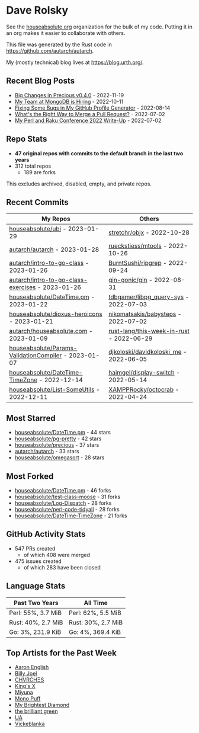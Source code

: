 
# Dave Rolsky

See the [houseabsolute org](https://github.com/houseabsolute) organization for
the bulk of my code. Putting it in an org makes it easier to collaborate with
others.

This file was generated by the Rust code in
https://github.com/autarch/autarch.

My (mostly technical) blog lives at https://blog.urth.org/.

## Recent Blog Posts

- [Big Changes in Precious v0.4.0](https://blog.urth.org/2022/11/19/big-changes-in-precious-v0-4-0/) - 2022-11-19
- [My Team at MongoDB is Hiring](https://blog.urth.org/2022/10/11/my-team-at-mongodb-is-hiring/) - 2022-10-11
- [Fixing Some Bugs in My GitHub Profile Generator](https://blog.urth.org/2022/08/14/fixing-some-bugs-in-my-github-profile-generator/) - 2022-08-14
- [What&#39;s the Right Way to Merge a Pull Request?](https://blog.urth.org/2022/07/02/what-s-the-right-way-to-merge-a-pull-request/) - 2022-07-02
- [My Perl and Raku Conference 2022 Write-Up](https://blog.urth.org/2022/07/02/my-perl-and-raku-conference-2022-write-up/) - 2022-07-02


## Repo Stats
- **47 original repos with commits to the default branch in the last two years**
- 312 total repos
  - 189 are forks

This excludes archived, disabled, empty, and private repos.

## Recent Commits
| My Repos | Others |
|----------|--------|
| [houseabsolute/ubi](https://github.com/houseabsolute/ubi) - 2023-01-29              | [stretchr/objx](https://github.com/stretchr/objx) - 2022-10-28                |
| [autarch/autarch](https://github.com/autarch/autarch) - 2023-01-28              | [rueckstiess/mtools](https://github.com/rueckstiess/mtools) - 2022-10-26                |
| [autarch/intro-to-go-class](https://github.com/autarch/intro-to-go-class) - 2023-01-26              | [BurntSushi/ripgrep](https://github.com/BurntSushi/ripgrep) - 2022-09-24                |
| [autarch/intro-to-go-class-exercises](https://github.com/autarch/intro-to-go-class-exercises) - 2023-01-26              | [gin-gonic/gin](https://github.com/gin-gonic/gin) - 2022-08-31                |
| [houseabsolute/DateTime.pm](https://github.com/houseabsolute/DateTime.pm) - 2023-01-22              | [tdbgamer/libpg_query-sys](https://github.com/tdbgamer/libpg_query-sys) - 2022-07-03                |
| [houseabsolute/dioxus-heroicons](https://github.com/houseabsolute/dioxus-heroicons) - 2023-01-21              | [nikomatsakis/babysteps](https://github.com/nikomatsakis/babysteps) - 2022-07-02                |
| [autarch/houseabsolute.com](https://github.com/autarch/houseabsolute.com) - 2023-01-09              | [rust-lang/this-week-in-rust](https://github.com/rust-lang/this-week-in-rust) - 2022-06-29                |
| [houseabsolute/Params-ValidationCompiler](https://github.com/houseabsolute/Params-ValidationCompiler) - 2023-01-07              | [djkoloski/davidkoloski_me](https://github.com/djkoloski/davidkoloski_me) - 2022-06-05                |
| [houseabsolute/DateTime-TimeZone](https://github.com/houseabsolute/DateTime-TimeZone) - 2022-12-14              | [haimgel/display-switch](https://github.com/haimgel/display-switch) - 2022-05-14                |
| [houseabsolute/List-SomeUtils](https://github.com/houseabsolute/List-SomeUtils) - 2022-12-11              | [XAMPPRocky/octocrab](https://github.com/XAMPPRocky/octocrab) - 2022-04-24                |


## Most Starred
- [houseabsolute/DateTime.pm](https://github.com/houseabsolute/DateTime.pm) - 44 stars
- [houseabsolute/pg-pretty](https://github.com/houseabsolute/pg-pretty) - 42 stars
- [houseabsolute/precious](https://github.com/houseabsolute/precious) - 37 stars
- [autarch/autarch](https://github.com/autarch/autarch) - 33 stars
- [houseabsolute/omegasort](https://github.com/houseabsolute/omegasort) - 28 stars


## Most Forked
- [houseabsolute/DateTime.pm](https://github.com/houseabsolute/DateTime.pm) - 46 forks
- [houseabsolute/test-class-moose](https://github.com/houseabsolute/test-class-moose) - 31 forks
- [houseabsolute/Log-Dispatch](https://github.com/houseabsolute/Log-Dispatch) - 28 forks
- [houseabsolute/perl-code-tidyall](https://github.com/houseabsolute/perl-code-tidyall) - 28 forks
- [houseabsolute/DateTime-TimeZone](https://github.com/houseabsolute/DateTime-TimeZone) - 21 forks


## GitHub Activity Stats
- 547 PRs created
  - of which 408 were merged
- 475 issues created
  - of which 283 have been closed

## Language Stats
| Past Two Years        | All Time                |
|-----------------------|-------------------------|
| Perl: 55%, 3.7 MiB              | Perl: 62%, 5.5 MiB                |
| Rust: 40%, 2.7 MiB              | Rust: 30%, 2.7 MiB                |
| Go: 3%, 231.9 KiB              | Go: 4%, 369.4 KiB                |


## Top Artists for the Past Week
* [Aaron English](https://musicbrainz.org/artist/4204913b-bcdb-4886-841a-e24c9123e233)
* [Billy Joel](https://musicbrainz.org/artist/64b94289-9474-4d43-8c93-918ccc1920d1)
* [CHVRCHΞS](https://musicbrainz.org/artist/6a93afbb-257f-4166-b389-9f2a1e5c5df8)
* [King&#39;s X](https://musicbrainz.org/artist/c8f5272e-8a94-4807-9099-70181e92fc46)
* [Miyuna](https://musicbrainz.org/artist/716ddb3a-06c0-433b-9d75-ff39f46eebc4)
* [Mono Puff](https://musicbrainz.org/artist/54273aba-2714-4648-a64c-5dfda8cd6caa)
* [My Brightest Diamond](https://musicbrainz.org/artist/15f835dc-ee52-4b74-b889-113678f54119)
* [the brilliant green](https://musicbrainz.org/artist/768ecb0b-bcc8-4c99-9f2d-54a13f33c5f6)
* [UA](https://musicbrainz.org/artist/eaa62a46-1ec4-47ac-bd52-2645f75f450e)
* [Vickeblanka](https://musicbrainz.org/artist/547ea003-708f-4073-bf5d-edefbeb0f2d4)

